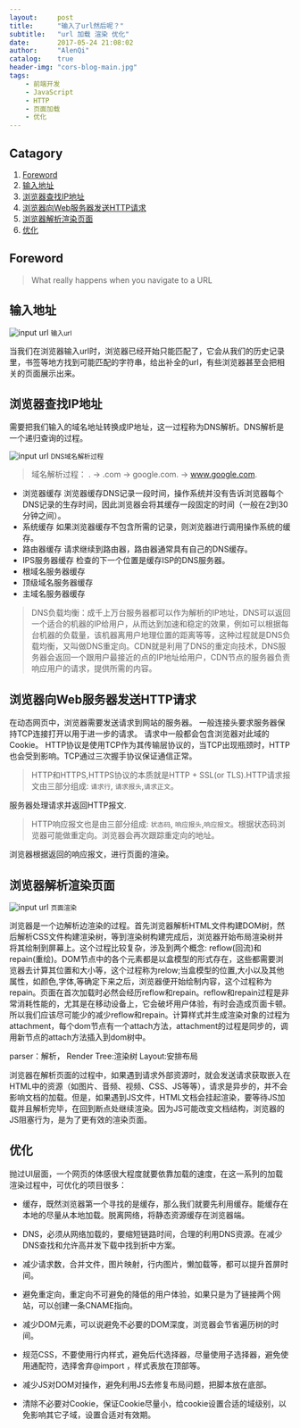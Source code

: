 ```yaml
---
layout:     post
title:      "输入了url然后呢？"
subtitle:   "url 加载 渲染 优化"
date:       2017-05-24 21:08:02
author:     "AlenQi"
catalog:    true
header-img: "cors-blog-main.jpg"
tags:
    - 前端开发
    - JavaScript
    - HTTP
    - 页面加载
    - 优化
---
```


## Catagory

1. [Foreword](#Foreword)
2. [输入地址](#输入地址)
3. [浏览器查找IP地址](#浏览器查找IP地址)
4. [浏览器向Web服务器发送HTTP请求](#浏览器向Web服务器发送HTTP请求)
5. [浏览器解析渲染页面](#浏览器解析渲染页面)
6. [优化](#优化)

## Foreword

> What really happens when you navigate to a URL

## 输入地址

![input url](1.jpeg)
<small class="img-hint">输入url</small>

当我们在浏览器输入url时，浏览器已经开始只能匹配了，它会从我们的历史记录里，书签等地方找到可能匹配的字符串，给出补全的url，有些浏览器甚至会把相关的页面展示出来。

## 浏览器查找IP地址

需要把我们输入的域名地址转换成IP地址，这一过程称为DNS解析。DNS解析是一个递归查询的过程。

![input url](2.gif)
<small class="img-hint">DNS域名解析过程</small>

>域名解析过程： . -> .com -> google.com. -> www.google.com.

- 浏览器缓存
  浏览器缓存DNS记录一段时间，操作系统并没有告诉浏览器每个DNS记录的生存时间，因此浏览器会将其缓存一段固定的时间（一般在2到30分钟之间）。
- 系统缓存
  如果浏览器缓存不包含所需的记录，则浏览器进行调用操作系统的缓存。
- 路由器缓存
  请求继续到路由器，路由器通常具有自己的DNS缓存。
- IPS服务器缓存
  检查的下一个位置是缓存ISP的DNS服务器。
- 根域名服务器缓存
- 顶级域名服务器缓存
- 主域名服务器缓存

>DNS负载均衡：成千上万台服务器都可以作为解析的IP地址，DNS可以返回一个适合的机器的IP给用户，从而达到加速和稳定的效果，例如可以根据每台机器的负载量，该机器离用户地理位置的距离等等，这种过程就是DNS负载均衡，又叫做DNS重定向。CDN就是利用了DNS的重定向技术，DNS服务器会返回一个跟用户最接近的点的IP地址给用户，CDN节点的服务器负责响应用户的请求，提供所需的内容。

## 浏览器向Web服务器发送HTTP请求

在动态网页中，浏览器需要发送请求到网站的服务器。
一般连接头要求服务器保持TCP连接打开以用于进一步的请求。
请求中一般都会包含浏览器对此域的Cookie。
HTTP协议是使用TCP作为其传输层协议的，当TCP出现瓶颈时，HTTP也会受到影响。TCP通过三次握手协议保证通信正常。

>HTTP和HTTPS,HTTPS协议的本质就是HTTP + SSL(or TLS).HTTP请求报文由三部分组成: `请求行`, `请求报头`,`请求正文`。

服务器处理请求并返回HTTP报文.

>HTTP响应报文也是由三部分组成: `状态码`, `响应报头`,`响应报文`。根据状态码浏览器可能做重定向。浏览器会再次跟踪重定向的地址。

浏览器根据返回的响应报文，进行页面的渲染。


## 浏览器解析渲染页面


![input url](3.png)
<small class="img-hint">页面渲染</small>

浏览器是一个边解析边渲染的过程。首先浏览器解析HTML文件构建DOM树，然后解析CSS文件构建渲染树，等到渲染树构建完成后，浏览器开始布局渲染树并将其绘制到屏幕上。这个过程比较复杂，涉及到两个概念: reflow(回流)和repain(重绘)。DOM节点中的各个元素都是以盒模型的形式存在，这些都需要浏览器去计算其位置和大小等，这个过程称为relow;当盒模型的位置,大小以及其他属性，如颜色,字体,等确定下来之后，浏览器便开始绘制内容，这个过程称为repain。页面在首次加载时必然会经历reflow和repain。reflow和repain过程是非常消耗性能的，尤其是在移动设备上，它会破坏用户体验，有时会造成页面卡顿。所以我们应该尽可能少的减少reflow和repain。计算样式并生成渲染对象的过程为attachment，每个dom节点有一个attach方法，attachment的过程是同步的，调用新节点的attach方法插入到dom树中。

parser：解析， Render Tree:渲染树 Layout:安排布局

浏览器在解析页面的过程中，如果遇到请求外部资源时，就会发送请求获取嵌入在HTML中的资源（如图片、音频、视频、CSS、JS等等），请求是异步的，并不会影响文档的加载。但是，如果遇到JS文件，HTML文档会挂起渲染，要等待JS加载并且解析完毕，在回到断点处继续渲染。因为JS可能改变文档结构，浏览器的JS阻塞行为，是为了更有效的渲染页面。

## 优化

抛过UI层面，一个网页的体感很大程度就要依靠加载的速度，在这一系列的加载渲染过程中，可优化的项目很多：

- 缓存，既然浏览器第一个寻找的是缓存，那么我们就要先利用缓存。能缓存在本地的尽量从本地加载。脱离网络，将静态资源缓存在浏览器端。

- DNS，必须从网络加载的，要缩短链路时间，合理的利用DNS资源。在减少DNS查找和允许高并发下载中找到折中方案。

- 减少请求数，合并文件，图片映射，行内图片，懒加载等，都可以提升首屏时间。

- 避免重定向，重定向不可避免的降低的用户体验，如果只是为了链接两个网站，可以创建一条CNAME指向。

- 减少DOM元素，可以说避免不必要的DOM深度，浏览器会节省遍历树的时间。

- 规范CSS，不要使用行内样式，避免后代选择器，尽量使用子选择器，避免使用通配符，选择<link>舍弃@import
，样式表放在顶部等。

- 减少JS对DOM对操作，避免利用JS去修复布局问题，把脚本放在底部。

- 清除不必要对Cookie，保证Cookie尽量小，给cookie设置合适的域级别，以免影响其它子域，设置合适对有效期。
